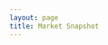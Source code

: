 ```yaml
---
layout: page
title: Market Snapshot
---
```


<head>
  <style>
    @import url(http://fonts.googleapis.com/css?family=Yanone+Kaffeesatz:400,700);
  
  /*
    body {
      font-family: "Helvetica Neue", Helvetica, sans-serif;
      margin: 30px auto;
      width: 1280px;
      position: relative;
    }
  
    header {
      padding: 6px 0;
    }
  
    .group {
      margin-bottom: 1em;
    }
    */
  
    .axis {
      font: 10px sans-serif;
      position: fixed;
      pointer-events: none;
      z-index: 2;
    }
  
    .axis text {
      -webkit-transition: fill-opacity 250ms linear;
    }
  
    .axis path {
      display: none;
    }
  
    .axis line {
      stroke: #000;
      shape-rendering: crispEdges;
    }
  
    .axis.top {
      background-image: linear-gradient(top, #fff 0%, rgba(255,255,255,0) 100%);
      background-image: -o-linear-gradient(top, #fff 0%, rgba(255,255,255,0) 100%);
      background-image: -moz-linear-gradient(top, #fff 0%, rgba(255,255,255,0) 100%);
      background-image: -webkit-linear-gradient(top, #fff 0%, rgba(255,255,255,0) 100%);
      background-image: -ms-linear-gradient(top, #fff 0%, rgba(255,255,255,0) 100%);
      top: 0px;
      padding: 0 0 24px 0;
    }
  
    .axis.bottom {
      background-image: linear-gradient(bottom, #fff 0%, rgba(255,255,255,0) 100%);
      background-image: -o-linear-gradient(bottom, #fff 0%, rgba(255,255,255,0) 100%);
      background-image: -moz-linear-gradient(bottom, #fff 0%, rgba(255,255,255,0) 100%);
      background-image: -webkit-linear-gradient(bottom, #fff 0%, rgba(255,255,255,0) 100%);
      background-image: -ms-linear-gradient(bottom, #fff 0%, rgba(255,255,255,0) 100%);
      bottom: 0px;
      padding: 24px 0 0 0;
    }
  
    .horizon {
      border-bottom: solid 1px #000;
      overflow: hidden;
      position: relative;
    }
  
    .horizon {
      border-top: solid 1px #000;
      border-bottom: solid 1px #000;
    }
  
    .horizon + .horizon {
      border-top: none;
    }
  
    .horizon canvas {
      display: block;
    }
  
    .horizon .title,
    .horizon .value {
      bottom: 0;
      line-height: 30px;
      margin: 0 6px;
      position: absolute;
      text-shadow: 0 1px 0 rgba(255,255,255,.5);
      white-space: nowrap;
    }
  
    .horizon .title {
      left: 0;
    }
  
    .horizon .value {
      right: 0;
    }
  
    .line {
      background: #000;
      z-index: 2;
    }
  </style>
    <script src="//d3js.org/d3.v2.min.js" charset="utf-8"></script>
    <script src="https://square.github.io/cubism/cubism.v1.min.js"></script>
</head>

<div id="demo">
  <script>
    // Create Context
    var context = cubism.context()
        //.serverDelay(new Date(2012, 4, 2) - Date.now())
        .step(864e5)
        .size(1280)
        .stop();
    
    // Plot Graph
    d3.select("#demo").selectAll(".axis")
        .data(["top", "bottom"])
      .enter().append("div")
        .attr("class", function(d) { return d + " axis"; })
        .each(function(d) { d3.select(this).call(context.axis().ticks(12).orient(d)); });
    
    d3.select("body").append("div")
        .attr("class", "rule")
        .call(context.rule());
    
    d3.select("body").selectAll(".horizon")
        .data(["AAPL", "BIDU", "GOOG"].map(stock))
      .enter().insert("div", ".bottom")
        .attr("class", "horizon")
      .call(context.horizon()
        .format(d3.format("+,.2p"))
        .height(60));
    
    // Set Focus on the Ruler / Axis
    context.on("focus", function(i) {
      d3.selectAll(".value").style("right", i == null ? null : context.size() - i + "px");
    });
    
    // Create Metrics by Reading from CSV file
    function stock(name) {
        var format = d3.time.format("%d-%b-%y");
        return context.metric(function(start, stop, step, callback) {
            d3.csv("/js/cubism/snapshot.csv", function(rows) {
                rows = rows.map(function(d) {
                    return [format.parse(d.Date), +d[name]];
                }).filter(function(d) {
                    return d[1];
                }).reverse();
                var date = rows[0][0],
                    compare = rows[350][1],
                    value = rows[0][1],
                    values = [value];
                rows.forEach(function(d) {
                    while ((date = d3.time.day.offset(date, 1)) < d[0]) values.push(value);
                    values.push(value = (d[1] - compare) / compare);
                });
                callback(null, values.slice(-context.size()));
            });
        }, name);
    }

  </script>
</div>

